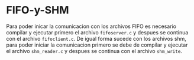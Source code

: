 # FIFO-y-SHM
Para poder inicar la comunicacion con los archivos FIFO es necesario compilar y ejecutar primero el archivo `fifoserver.c` y despues se continua con el archivo `fifoclient.c`. De igual forma sucede con los archivos shm, para poder iniciar la comunicacion primero se debe de compilar y ejecutar el archivo `shm_reader.c` y despues se continua con el archivo `shm_write`.
